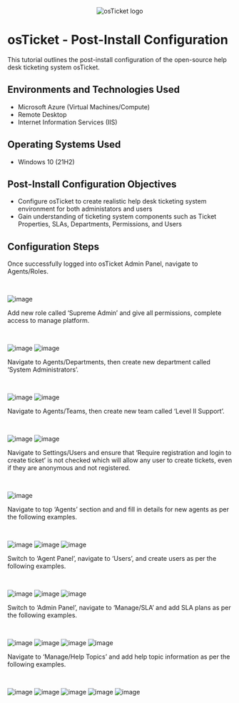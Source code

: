 <p align="center">
<img src="https://i.imgur.com/Clzj7Xs.png" alt="osTicket logo"/>
</p>

<h1>osTicket - Post-Install Configuration</h1>
This tutorial outlines the post-install configuration of the open-source help desk ticketing system osTicket.<br />

<h2>Environments and Technologies Used</h2>

- Microsoft Azure (Virtual Machines/Compute)
- Remote Desktop
- Internet Information Services (IIS)

<h2>Operating Systems Used </h2>

- Windows 10</b> (21H2)

<h2>Post-Install Configuration Objectives</h2>

- Configure osTicket to create realistic help desk ticketing system environment for both administators and users
- Gain understanding of ticketing system components such as Ticket Properties, SLAs, Departments, Permissions, and Users

<h2>Configuration Steps</h2>

<p>
Once successfully logged into osTicket Admin Panel, navigate to Agents/Roles.
</p>
<br />

![image](https://github.com/yohan-perera/post-install-config/assets/156178441/ec7ee8de-d817-41db-beae-9a24e1dec34a)


<p>
Add new role called ‘Supreme Admin’ and give all permissions, complete access to manage platform.
</p>
<br />

![image](https://github.com/yohan-perera/post-install-config/assets/156178441/85ac3e49-7dfc-4b43-a563-30dccd699ffc)
![image](https://github.com/yohan-perera/post-install-config/assets/156178441/a9e5a2e4-d6b7-4263-a663-bef7ea9754d7)

<p>
Navigate to Agents/Departments, then create new department called ‘System Administrators’.
</p>
<br />

![image](https://github.com/yohan-perera/post-install-config/assets/156178441/6c0a3528-8406-4782-83b3-845cac683809)
![image](https://github.com/yohan-perera/post-install-config/assets/156178441/778cadf4-e3aa-4065-a9ca-eea65eebf624)

<p>
Navigate to Agents/Teams, then create new team called ‘Level II Support’.
</p>
<br />

![image](https://github.com/yohan-perera/post-install-config/assets/156178441/127f54ff-5f52-4692-8991-cc098d71b1aa)
![image](https://github.com/yohan-perera/post-install-config/assets/156178441/37330f6d-26a5-49fe-b075-df10205ccf38)

<p>
Navigate to Settings/Users and ensure that ‘Require registration and login to create ticket’ is not checked which will allow any user to create tickets, even if they are anonymous and not registered.
</p>
<br />

![image](https://github.com/yohan-perera/post-install-config/assets/156178441/104ce658-4c1e-4f50-8af3-0b2094e71a1b)

<p>
Navigate to top ‘Agents’ section and and fill in details for new agents as per the following examples.
</p>
<br />

![image](https://github.com/yohan-perera/post-install-config/assets/156178441/6e8a1b16-60a6-4299-99e6-613a22847dd3)
![image](https://github.com/yohan-perera/post-install-config/assets/156178441/bd66244f-a693-4b8e-8244-0343861e5314)
![image](https://github.com/yohan-perera/post-install-config/assets/156178441/e1faec6b-7365-44ed-9de5-5f72576e4a7a)

<p>
Switch to ‘Agent Panel’, navigate to ‘Users’, and create users as per the following examples.
</p>
<br />

![image](https://github.com/yohan-perera/post-install-config/assets/156178441/ca938f6c-4542-44cd-afaa-5626ce42e659)
![image](https://github.com/yohan-perera/post-install-config/assets/156178441/2b204da2-0c6a-41bb-b272-1097402fd3db)
![image](https://github.com/yohan-perera/post-install-config/assets/156178441/6a147319-93d5-4d97-9c64-de05748112a5)

<p>
Switch to ‘Admin Panel’, navigate to ‘Manage/SLA’ and add SLA plans as per the following examples.
</p>
<br />

![image](https://github.com/yohan-perera/post-install-config/assets/156178441/277bf546-2420-4d63-aeb3-81bf3e16636c)
![image](https://github.com/yohan-perera/post-install-config/assets/156178441/4d6d5808-8229-4e98-a8ba-7f2bd9820e0b)
![image](https://github.com/yohan-perera/post-install-config/assets/156178441/18dde732-6d3b-4e19-b79f-7a6631098c5c)
![image](https://github.com/yohan-perera/post-install-config/assets/156178441/3bbf4dec-5c2c-480f-a397-4e9449f54f1b)

<p>
Navigate to ‘Manage/Help Topics’ and add help topic information as per the following examples.
</p>
<br />

![image](https://github.com/yohan-perera/post-install-config/assets/156178441/40bf8e3f-e684-4b70-b624-544cf8600e02)
![image](https://github.com/yohan-perera/post-install-config/assets/156178441/d06846c1-044e-4d65-b9e7-c9a29cc3f348)
![image](https://github.com/yohan-perera/post-install-config/assets/156178441/aaedcac7-52ed-46aa-8779-35941eb46298)
![image](https://github.com/yohan-perera/post-install-config/assets/156178441/94d370c4-0e7a-49f0-ba64-bf0b52b3a805)
![image](https://github.com/yohan-perera/post-install-config/assets/156178441/cd55d5ce-5747-4608-bbff-ca1de4377980)
